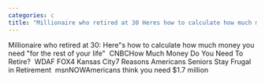 ```yaml
---
categories: c
title: "Millionaire who retired at 30 Heres how to calculate how much money you need for the rest of your life  CNBC"
---
```

Millionaire who retired at 30: Here"s how to calculate how much money you need "for the rest of your life"&nbsp;&nbsp;CNBCHow Much Money Do You Need To Retire?&nbsp;&nbsp;WDAF FOX4 Kansas City7 Reasons Americans Seniors Stay Frugal in Retirement&nbsp;&nbsp;msnNOWAmericans think you need $1.7 million